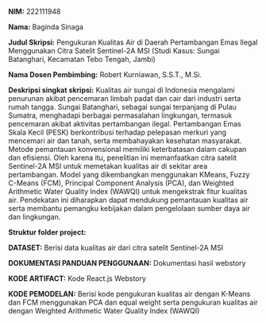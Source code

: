 **NIM:** 222111948


**Nama:** Baginda Sinaga 


**Judul Skripsi:** Pengukuran Kualitas Air di Daerah Pertambangan Emas Ilegal Menggunakan Citra Satelit Sentinel-2A MSI (Studi Kasus: Sungai Batanghari, Kecamatan Tebo Tengah, Jambi)


**Nama Dosen Pembimbing:** Robert Kurniawan, S.S.T., M.Si. 


**Deskripsi singkat skripsi:** 
Kualitas air sungai di Indonesia mengalami penurunan akibat pencemaran limbah padat dan cair dari industri serta rumah tangga. Sungai Batanghari, sebagai sungai terpanjang di Pulau Sumatra, 
menghadapi berbagai permasalahan lingkungan, termasuk pencemaran akibat aktivitas pertambangan ilegal. Pertambangan Emas Skala Kecil (PESK) berkontribusi terhadap pelepasan merkuri yang mencemari air 
dan tanah, serta membahayakan kesehatan masyarakat. Metode pemantauan konvensional memiliki keterbatasan dalam cakupan dan efisiensi. Oleh karena itu, penelitian ini memanfaatkan citra 
satelit Sentinel-2A MSI untuk memetakan kualitas air di sekitar area pertambangan. Model yang dikembangkan menggunakan KMeans, Fuzzy C-Means (FCM), Principal Component Analysis 
(PCA), dan Weighted Arithmetic Water Quality Index (WAWQI) untuk mengekstrak fitur kualitas air. Pendekatan ini diharapkan dapat mendukung pemantauan kualitas air serta membantu 
pemangku kebijakan dalam pengelolaan sumber daya air dan lingkungan. 


**Struktur folder project:**


**DATASET:** Berisi data kualitas air dari citra satelit Sentinel-2A MSI


**DOKUMENTASI PANDUAN PENGGUNAAN:** Dokumentasi hasil webstory


**KODE ARTIFACT:** Kode React.js Webstory


**KODE PEMODELAN:** Berisi kode pengukuran kualitas air dengan K-Means dan FCM menggunakan PCA dan equal weight serta pengukuran kualitas air dengan Weighted Arithmetic Water Quality Index (WAWQI)


